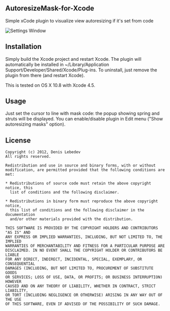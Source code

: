 ## AutoresizeMask-for-Xcode

Simple xCode plugin to visualize view autoresizing if it's set from code

![Settings Window](https://raw.github.com/garnett/AutoresizeMask-for-Xcode/master/example.png)

## Installation

Simply build the Xcode project and restart Xcode. The plugin will automatically be installed in ~/Library/Application Support/Developer/Shared/Xcode/Plug-ins. To uninstall, just remove the plugin from there (and restart Xcode).

This is tested on OS X 10.8 with Xcode  4.5.

## Usage

Just set the cursor to line with mask code: the popup showing spring and struts will be displayed. You can enable/disable plugin in Edit menu ("Show autoresizing masks" option).

## License

    Copyright (c) 2012, Denis Lebedev
    All rights reserved.

    Redistribution and use in source and binary forms, with or without
    modification, are permitted provided that the following conditions are met:

    * Redistributions of source code must retain the above copyright notice, this
      list of conditions and the following disclaimer.

    * Redistributions in binary form must reproduce the above copyright notice,
      this list of conditions and the following disclaimer in the documentation
      and/or other materials provided with the distribution.

    THIS SOFTWARE IS PROVIDED BY THE COPYRIGHT HOLDERS AND CONTRIBUTORS "AS IS" AND
    ANY EXPRESS OR IMPLIED WARRANTIES, INCLUDING, BUT NOT LIMITED TO, THE IMPLIED
    WARRANTIES OF MERCHANTABILITY AND FITNESS FOR A PARTICULAR PURPOSE ARE
    DISCLAIMED. IN NO EVENT SHALL THE COPYRIGHT HOLDER OR CONTRIBUTORS BE LIABLE
    FOR ANY DIRECT, INDIRECT, INCIDENTAL, SPECIAL, EXEMPLARY, OR CONSEQUENTIAL
    DAMAGES (INCLUDING, BUT NOT LIMITED TO, PROCUREMENT OF SUBSTITUTE GOODS
    OR SERVICES; LOSS OF USE, DATA, OR PROFITS; OR BUSINESS INTERRUPTION) HOWEVER
    CAUSED AND ON ANY THEORY OF LIABILITY, WHETHER IN CONTRACT, STRICT LIABILITY,
    OR TORT (INCLUDING NEGLIGENCE OR OTHERWISE) ARISING IN ANY WAY OUT OF THE USE
    OF THIS SOFTWARE, EVEN IF ADVISED OF THE POSSIBILITY OF SUCH DAMAGE.
